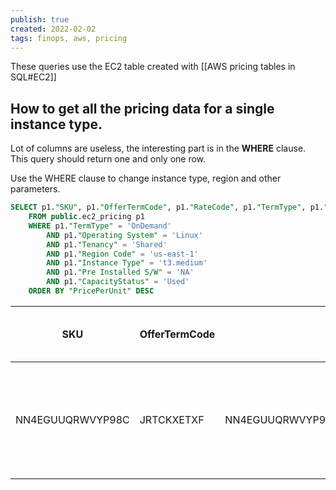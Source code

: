 ```yaml
---
publish: true
created: 2022-02-02
tags: finops, aws, pricing
---
```


These queries use the EC2 table created with [[AWS pricing tables in SQL#EC2]]

## How to get all the pricing data for a single instance type. 
Lot of columns are useless, the interesting part is in the **WHERE** clause. 
This query should return one and only one row. 

Use the WHERE clause to change instance type, region and other parameters.

```sql
SELECT p1."SKU", p1."OfferTermCode", p1."RateCode", p1."TermType", p1."PriceDescription", p1."EffectiveDate", p1."StartingRange", p1."EndingRange", p1."Unit", p1."PricePerUnit", p1."Currency", p1."LeaseContractLength", p1."PurchaseOption", p1."OfferingClass", p1."Product Family", p1."serviceCode", p1."Location", p1."Location Type", p1."Instance Type", p1."Current Generation", p1."Instance Family", p1."vCPU", p1."Physical Processor", p1."Clock Speed", p1."Memory", p1."Storage", p1."Network Performance", p1."Processor Architecture", p1."Storage Media", p1."Volume Type", p1."Max Volume Size", p1."Max IOPS/volume", p1."Max IOPS Burst Performance", p1."Max throughput/volume", p1."Provisioned", p1."Tenancy", p1."EBS Optimized", p1."Operating System", p1."License Model", p1."Group", p1."Group Description", p1."Transfer Type", p1."From Location", p1."From Location Type", p1."To Location", p1."To Location Type", p1."usageType", p1.operation, p1."AvailabilityZone", p1."CapacityStatus", p1."ClassicNetworkingSupport", p1."Dedicated EBS Throughput", p1."ECU", p1."Elastic Graphics Type", p1."Enhanced Networking Supported", p1."From Region Code", p1."GPU", p1."GPU Memory", p1."Instance", p1."Instance Capacity - 10xlarge", p1."Instance Capacity - 12xlarge", p1."Instance Capacity - 16xlarge", p1."Instance Capacity - 18xlarge", p1."Instance Capacity - 24xlarge", p1."Instance Capacity - 2xlarge", p1."Instance Capacity - 32xlarge", p1."Instance Capacity - 4xlarge", p1."Instance Capacity - 8xlarge", p1."Instance Capacity - 9xlarge", p1."Instance Capacity - large", p1."Instance Capacity - medium", p1."Instance Capacity - metal", p1."Instance Capacity - xlarge", p1."instanceSKU", p1."Intel AVX Available", p1."Intel AVX2 Available", p1."Intel Turbo Available", p1."MarketOption", p1."Normalization Size Factor", p1."Physical Cores", p1."Pre Installed S/W", p1."Processor Features", p1."Product Type", p1."Region Code", p1."Resource Type", p1."serviceName", p1."SnapshotArchiveFeeType", p1."To Region Code", p1."Volume API Name", p1."VPCNetworkingSupport"
	FROM public.ec2_pricing p1 
	WHERE p1."TermType" = 'OnDemand' 
		AND p1."Operating System" = 'Linux'
		AND p1."Tenancy" = 'Shared'
		AND p1."Region Code" = 'us-east-1'
		AND p1."Instance Type" = 't3.medium'
		AND p1."Pre Installed S/W" = 'NA'
		AND p1."CapacityStatus" = 'Used'
	ORDER BY "PricePerUnit" DESC
```

| SKU              | OfferTermCode | RateCode                               | TermType | PriceDescription                                    | EffectiveDate | StartingRange | EndingRange | Unit | PricePerUnit | Currency | LeaseContractLength | PurchaseOption | OfferingClass | Product Family   | serviceCode | Location              | Location Type | Instance Type | Current Generation | Instance Family | vCPU | Physical Processor       | Clock Speed | Memory | Storage  | Network Performance | Processor Architecture | Storage Media | Volume Type | Max Volume Size | Max IOPS/volume | Max IOPS Burst Performance | Max throughput/volume | Provisioned | Tenancy | EBS Optimized | Operating System | License Model       | Group | Group Description | Transfer Type | From Location | From Location Type | To Location | To Location Type | usageType          | operation    | AvailabilityZone | CapacityStatus | ClassicNetworkingSupport | Dedicated EBS Throughput | ECU      | Elastic Graphics Type | Enhanced Networking Supported | From Region Code | GPU  | GPU Memory | Instance | Instance Capacity - 10xlarge | Instance Capacity - 12xlarge | Instance Capacity - 16xlarge | Instance Capacity - 18xlarge | Instance Capacity - 24xlarge | Instance Capacity - 2xlarge | Instance Capacity - 32xlarge | Instance Capacity - 4xlarge | Instance Capacity - 8xlarge | Instance Capacity - 9xlarge | Instance Capacity - large | Instance Capacity - medium | Instance Capacity - metal | Instance Capacity - xlarge | instanceSKU | Intel AVX Available | Intel AVX2 Available | Intel Turbo Available | MarketOption | Normalization Size Factor | Physical Cores | Pre Installed S/W | Processor Features                                          | Product Type | Region Code | Resource Type | serviceName                  | SnapshotArchiveFeeType | To Region Code | Volume API Name | VPCNetworkingSupport |
| ---------------- | ------------- | -------------------------------------- | -------- | --------------------------------------------------- | ------------- | ------------- | ----------- | ---- | ------------ | -------- | ------------------- | -------------- | ------------- | ---------------- | ----------- | --------------------- | ------------- | ------------- | ------------------ | --------------- | ---- | ------------------------ | ----------- | ------ | -------- | ------------------- | ---------------------- | ------------- | ----------- | --------------- | --------------- | -------------------------- | --------------------- | ----------- | ------- | ------------- | ---------------- | ------------------- | ----- | ----------------- | ------------- | ------------- | ------------------ | ----------- | ---------------- | ------------------ | ------------ | ---------------- | -------------- | ------------------------ | ------------------------ | -------- | --------------------- | ----------------------------- | ---------------- | ---- | ---------- | -------- | ---------------------------- | ---------------------------- | ---------------------------- | ---------------------------- | ---------------------------- | --------------------------- | ---------------------------- | --------------------------- | --------------------------- | --------------------------- | ------------------------- | -------------------------- | ------------------------- | -------------------------- | ----------- | ------------------- | -------------------- | --------------------- | ------------ | ------------------------- | -------------- | ----------------- | ----------------------------------------------------------- | ------------ | ----------- | ------------- | ---------------------------- | ---------------------- | -------------- | --------------- | -------------------- |
| NN4EGUUQRWVYP98C | JRTCKXETXF    | NN4EGUUQRWVYP98C.JRTCKXETXF.6YS6EN2CT7 | OnDemand | $0.0416 per On Demand Linux t3.medium Instance Hour | ########      | 0             | Inf         | Hrs  | 0.0416       | USD      | NULL                | NULL           | NULL          | Compute Instance | AmazonEC2   | US East (N. Virginia) | AWS Region    | t3.medium     | Yes                | General purpose | 2    | Intel Skylake E5 2686 v5 | 3.1 GHz     | 4 GiB  | EBS only | Up to 5 Gigabit     | 64-bit                 | NULL          | NULL        | NULL            | NULL            | NULL                       | NULL                  | NULL        | Shared  | NULL          | Linux            | No License required | NULL  | NULL              | NULL          | NULL          | NULL               | NULL        | NULL             | BoxUsage:t3.medium | RunInstances | NA               | Used           | FALSE                    | Up to 2085 Mbps          | Variable | NULL                  | No                            | NULL             | NULL | NULL       | NULL     | NULL                         | NULL                         | NULL                         | NULL                         | NULL                         | NULL                        | NULL                         | NULL                        | NULL                        | NULL                        | NULL                      | NULL                       | NULL                      | NULL                       | NULL        | Yes                 | Yes                  | Yes                   | OnDemand     | 2                         | NULL           | NA                | AVX; AVX2; Intel AVX; Intel AVX2; Intel AVX512; Intel Turbo | NULL         | us-east-1   | NULL          | Amazon Elastic Compute Cloud | NULL                   | NULL           | NULL            | TRUE                 |